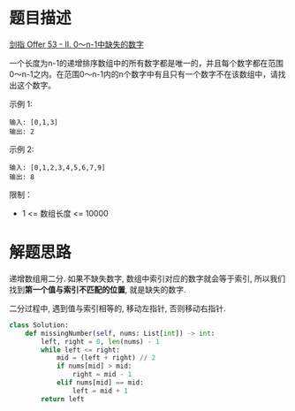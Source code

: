 # 题目描述

[剑指 Offer 53 - II. 0～n-1中缺失的数字](https://leetcode-cn.com/problems/que-shi-de-shu-zi-lcof/)

一个长度为n-1的递增排序数组中的所有数字都是唯一的，并且每个数字都在范围0～n-1之内。在范围0～n-1内的n个数字中有且只有一个数字不在该数组中，请找出这个数字。

示例 1:
```
输入: [0,1,3]
输出: 2
```

示例 2:
```
输入: [0,1,2,3,4,5,6,7,9]
输出: 8
```

限制：

- 1 <= 数组长度 <= 10000

# 解题思路

递增数组用二分. 如果不缺失数字, 数组中索引对应的数字就会等于索引, 所以我们找到**第一个值与索引不匹配的位置**, 就是缺失的数字.

二分过程中, 遇到值与索引相等的, 移动左指针, 否则移动右指针.

```python
class Solution:
    def missingNumber(self, nums: List[int]) -> int:
        left, right = 0, len(nums) - 1
        while left <= right:
            mid = (left + right) // 2
            if nums[mid] > mid:
                right = mid - 1
            elif nums[mid] == mid:
                left = mid + 1
        return left
```
